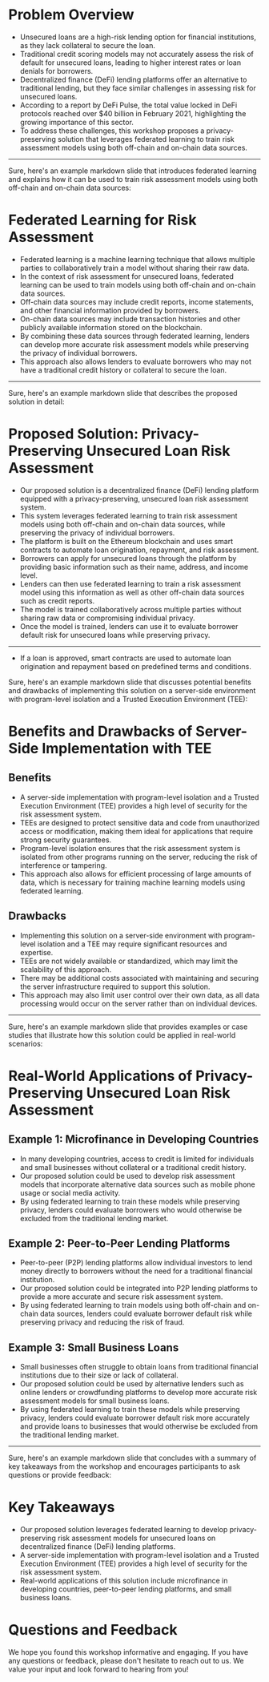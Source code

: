 # Problem Overview

- Unsecured loans are a high-risk lending option for financial institutions, as they lack collateral to secure the loan.
- Traditional credit scoring models may not accurately assess the risk of default for unsecured loans, leading to higher interest rates or loan denials for borrowers.
- Decentralized finance (DeFi) lending platforms offer an alternative to traditional lending, but they face similar challenges in assessing risk for unsecured loans.
- According to a report by DeFi Pulse, the total value locked in DeFi protocols reached over $40 billion in February 2021, highlighting the growing importance of this sector.
- To address these challenges, this workshop proposes a privacy-preserving solution that leverages federated learning to train risk assessment models using both off-chain and on-chain data sources.


---

Sure, here's an example markdown slide that introduces federated learning and explains how it can be used to train risk assessment models using both off-chain and on-chain data sources:

# Federated Learning for Risk Assessment

- Federated learning is a machine learning technique that allows multiple parties to collaboratively train a model without sharing their raw data.
- In the context of risk assessment for unsecured loans, federated learning can be used to train models using both off-chain and on-chain data sources.
- Off-chain data sources may include credit reports, income statements, and other financial information provided by borrowers.
- On-chain data sources may include transaction histories and other publicly available information stored on the blockchain.
- By combining these data sources through federated learning, lenders can develop more accurate risk assessment models while preserving the privacy of individual borrowers.
- This approach also allows lenders to evaluate borrowers who may not have a traditional credit history or collateral to secure the loan.

---

Sure, here's an example markdown slide that describes the proposed solution in detail:

# Proposed Solution: Privacy-Preserving Unsecured Loan Risk Assessment

- Our proposed solution is a decentralized finance (DeFi) lending platform equipped with a privacy-preserving, unsecured loan risk assessment system.
- This system leverages federated learning to train risk assessment models using both off-chain and on-chain data sources, while preserving the privacy of individual borrowers.
- The platform is built on the Ethereum blockchain and uses smart contracts to automate loan origination, repayment, and risk assessment.
- Borrowers can apply for unsecured loans through the platform by providing basic information such as their name, address, and income level.
- Lenders can then use federated learning to train a risk assessment model using this information as well as other off-chain data sources such as credit reports.
- The model is trained collaboratively across multiple parties without sharing raw data or compromising individual privacy.
- Once the model is trained, lenders can use it to evaluate borrower default risk for unsecured loans while preserving privacy.
- ---

- If a loan is approved, smart contracts are used to automate loan origination and repayment based on predefined terms and conditions.

Sure, here's an example markdown slide that discusses potential benefits and drawbacks of implementing this solution on a server-side environment with program-level isolation and a Trusted Execution Environment (TEE):

# Benefits and Drawbacks of Server-Side Implementation with TEE

## Benefits

- A server-side implementation with program-level isolation and a Trusted Execution Environment (TEE) provides a high level of security for the risk assessment system.
- TEEs are designed to protect sensitive data and code from unauthorized access or modification, making them ideal for applications that require strong security guarantees.
- Program-level isolation ensures that the risk assessment system is isolated from other programs running on the server, reducing the risk of interference or tampering.
- This approach also allows for efficient processing of large amounts of data, which is necessary for training machine learning models using federated learning.

## Drawbacks

- Implementing this solution on a server-side environment with program-level isolation and a TEE may require significant resources and expertise.
- TEEs are not widely available or standardized, which may limit the scalability of this approach.
- There may be additional costs associated with maintaining and securing the server infrastructure required to support this solution.
- This approach may also limit user control over their own data, as all data processing would occur on the server rather than on individual devices.

---

Sure, here's an example markdown slide that provides examples or case studies that illustrate how this solution could be applied in real-world scenarios:

# Real-World Applications of Privacy-Preserving Unsecured Loan Risk Assessment

## Example 1: Microfinance in Developing Countries

- In many developing countries, access to credit is limited for individuals and small businesses without collateral or a traditional credit history.
- Our proposed solution could be used to develop risk assessment models that incorporate alternative data sources such as mobile phone usage or social media activity.
- By using federated learning to train these models while preserving privacy, lenders could evaluate borrowers who would otherwise be excluded from the traditional lending market.

## Example 2: Peer-to-Peer Lending Platforms

- Peer-to-peer (P2P) lending platforms allow individual investors to lend money directly to borrowers without the need for a traditional financial institution.
- Our proposed solution could be integrated into P2P lending platforms to provide a more accurate and secure risk assessment system.
- By using federated learning to train models using both off-chain and on-chain data sources, lenders could evaluate borrower default risk while preserving privacy and reducing the risk of fraud.

## Example 3: Small Business Loans

- Small businesses often struggle to obtain loans from traditional financial institutions due to their size or lack of collateral.
- Our proposed solution could be used by alternative lenders such as online lenders or crowdfunding platforms to develop more accurate risk assessment models for small business loans.
- By using federated learning to train these models while preserving privacy, lenders could evaluate borrower default risk more accurately and provide loans to businesses that would otherwise be excluded from the traditional lending market.

---

Sure, here's an example markdown slide that concludes with a summary of key takeaways from the workshop and encourages participants to ask questions or provide feedback:

# Key Takeaways

- Our proposed solution leverages federated learning to develop privacy-preserving risk assessment models for unsecured loans on decentralized finance (DeFi) lending platforms.
- A server-side implementation with program-level isolation and a Trusted Execution Environment (TEE) provides a high level of security for the risk assessment system.
- Real-world applications of this solution include microfinance in developing countries, peer-to-peer lending platforms, and small business loans.

# Questions and Feedback

We hope you found this workshop informative and engaging. If you have any questions or feedback, please don't hesitate to reach out to us. We value your input and look forward to hearing from you!
